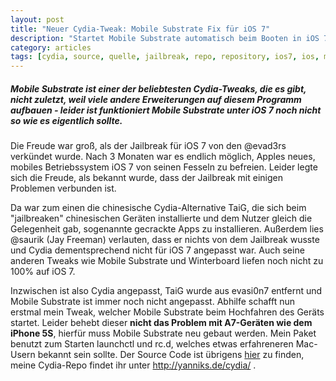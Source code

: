 ```yaml
---
layout: post
title: "Neuer Cydia-Tweak: Mobile Substrate Fix für iOS 7"
description: "Startet Mobile Substrate automatisch beim Booten in iOS 7."
category: articles
tags: [cydia, source, quelle, jailbreak, repo, repository, ios7, ios, mobilesubstrate, fix, mobile, substrate]
---
```


##### Mobile Substrate ist einer der beliebtesten Cydia-Tweaks, die es gibt, nicht zuletzt, weil viele andere Erweiterungen auf diesem Programm aufbauen - leider ist funktioniert Mobile Substrate unter iOS 7 noch nicht so wie es eigentlich sollte.

Die Freude war groß, als der Jailbreak für iOS 7 von den @evad3rs verkündet wurde. Nach 3 Monaten war es endlich möglich, Apples neues, mobiles Betriebssystem iOS 7 von seinen Fesseln zu befreien. Leider legte sich die Freude, als bekannt wurde, dass der Jailbreak mit einigen Problemen verbunden ist.

Da war zum einen die chinesische Cydia-Alternative TaiG, die sich beim "jailbreaken" chinesischen Geräten installierte und dem Nutzer gleich die Gelegenheit gab, sogenannte gecrackte Apps zu installieren. Außerdem lies @saurik (Jay Freeman) verlauten, dass er nichts von dem Jailbreak wusste und Cydia dementsprechend nicht für iOS 7 angepasst war. Auch seine anderen Tweaks wie Mobile Substrate und Winterboard liefen noch nicht zu 100% auf iOS 7.

Inzwischen ist also Cydia angepasst, TaiG wurde aus evasi0n7 entfernt und Mobile Substrate ist immer noch nicht angepasst. Abhilfe schafft nun erstmal mein Tweak, welcher Mobile Substrate beim Hochfahren des Geräts startet. Leider behebt dieser **nicht das Problem mit A7-Geräten wie dem iPhone 5S**, hierfür muss Mobile Substrate neu gebaut werden.
Mein Paket benutzt zum Starten launchctl und rc.d, welches etwas erfahreneren Mac-Usern bekannt sein sollte. Der Source Code ist übrigens [hier](http://github.com/yanniks/mobilesubstrate-ios7-fix) zu finden, meine Cydia-Repo findet ihr unter http://yanniks.de/cydia/ .
